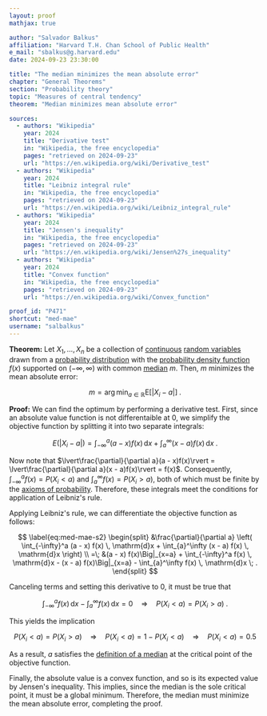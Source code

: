 ```yaml
---
layout: proof
mathjax: true

author: "Salvador Balkus"
affiliation: "Harvard T.H. Chan School of Public Health"
e_mail: "sbalkus@g.harvard.edu"
date: 2024-09-23 23:30:00

title: "The median minimizes the mean absolute error"
chapter: "General Theorems"
section: "Probability theory"
topic: "Measures of central tendency"
theorem: "Median minimizes mean absolute error"

sources:
  - authors: "Wikipedia"
    year: 2024
    title: "Derivative test"
    in: "Wikipedia, the free encyclopedia"
    pages: "retrieved on 2024-09-23"
    url: "https://en.wikipedia.org/wiki/Derivative_test"
  - authors: "Wikipedia"
    year: 2024
    title: "Leibniz integral rule"
    in: "Wikipedia, the free encyclopedia"
    pages: "retrieved on 2024-09-23"
    url: "https://en.wikipedia.org/wiki/Leibniz_integral_rule"
  - authors: "Wikipedia"
    year: 2024
    title: "Jensen's inequality"
    in: "Wikipedia, the free encyclopedia"
    pages: "retrieved on 2024-09-23"
    url: "https://en.wikipedia.org/wiki/Jensen%27s_inequality"
  - authors: "Wikipedia"
    year: 2024
    title: "Convex function"
    in: "Wikipedia, the free encyclopedia"
    pages: "retrieved on 2024-09-23"
    url: "https://en.wikipedia.org/wiki/Convex_function"

proof_id: "P471"
shortcut: "med-mae"
username: "salbalkus"
---
```



**Theorem:** Let $X_1, \ldots, X_n$ be a collection of [continuous](/D/rvar-disc) [random variables](/D/rvar) drawn from a [probability distribution](/D/dist) with the [probability density function](/D/pdf) $f(x)$ supported on $(-\infty, \infty)$ with common [median](/D/med) $m$. Then, $m$ minimizes the mean absolute error:

$$ \label{eq:med-mae}
m = \operatorname*{arg\,min}_{a \in \mathbb{R}} \mathrm{E}\left[ \lvert X_i - a \rvert \right] \; .
$$


**Proof:** We can find the optimum by performing a derivative test. First, since an absolute value function is not differentaible at 0, we simplify the objective function by splitting it into two separate integrals:

$$ \label{eq:med-mae-s1}
E(\lvert X_i - a \rvert) = \int_{-\infty}^a (a - x) f(x) \, \mathrm{d}x + \int_{a}^\infty (x - a) f(x) \, \mathrm{d}x \; .
$$

Now note that $\lvert\frac{\partial}{\partial a}(a - x)f(x)\rvert = \lvert\frac{\partial}{\partial a}(x - a)f(x)\rvert = f(x)$. Consequently, $\int_{-\infty}^af(x) = P(X_i < a)$ and $\int_{a}^\infty f(x) = P(X_i > a)$, both of which must be finite by the [axioms of probability](/D/prob-ax). Therefore, these integrals meet the conditions for application of Leibniz's rule.

Applying Leibniz's rule, we can differentiate the objective function as follows:

$$ \label{eq:med-mae-s2}
\begin{split}
    &\frac{\partial}{\partial a} \left( \int_{-\infty}^a (a - x) f(x) \, \mathrm{d}x + \int_{a}^\infty (x - a) f(x) \, \mathrm{d}x \right) \\
=\; &(a - x) f(x)\Big|_{x=a} + \int_{-\infty}^a f(x) \, \mathrm{d}x - (x - a) f(x)\Big|_{x=a} - \int_{a}^\infty f(x) \, \mathrm{d}x \; .
\end{split}
$$

Canceling terms and setting this derivative to 0, it must be true that

$$\label{eq:dmed-da}
\int_{-\infty}^a f(x) \, \mathrm{d}x - \int_{a}^\infty f(x) \, \mathrm{d}x = 0
\quad \Rightarrow \quad
P(X_i < a) = P(X_i > a) \; .
$$

This yields the implication

$$\label{eq:med-mae-qed}
P(X_i < a) = P(X_i > a)
\quad \Rightarrow \quad 
P(X_i < a) = 1 - P(X_i < a)
\quad \Rightarrow \quad
P(X_i < a) = 0.5
$$

As a result, $a$ satisfies the [definition of a median](/D/med) at the critical point of the objective function.

Finally, the absolute value is a convex function, and so is its expected value by Jensen's inequality. This implies, since the median is the sole critical point, it must be a global minimum. Therefore, the median must minimize the mean absolute error, completing the proof.